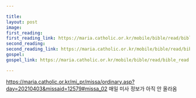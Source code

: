 ```yaml
---

title:  
layout: post 
image:  
first_reading:  
first_reading_link: https://maria.catholic.or.kr/mobile/bible/read/bible_read.asp?m=1&n=133&p=37
second_reading:  
second_reading_link: https://maria.catholic.or.kr/mobile/bible/read/bible_read.asp?m=2&n=152&p=8
gospel:  
gospel_link: https://maria.catholic.or.kr/mobile/bible/read/bible_read.asp?m=2&n=150&p=11

---
```


https://maria.catholic.or.kr/mi_pr/missa/ordinary.asp?day=20210403&missaid=12579#missa_02
매일 미사 정보가 아직 안 올라옴